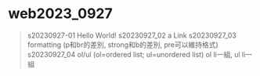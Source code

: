 # web2023_0927
> s20230927-01 Hello World!
> s20230927_02 a Link
> s20230927_03 formatting (p和br的差別, strong和b的差別, pre可以維持格式)
> s20230927_04 ol/ul (ol=ordered list; ul=unordered list)
> ol li一組, ul li一組 
